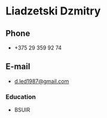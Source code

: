 # Liadzetski Dzmitry #

## Phone ##
* +375 29 359 92 74

## E-mail ##
* d.led1987@gmail.com

### Education ###
* BSUIR
